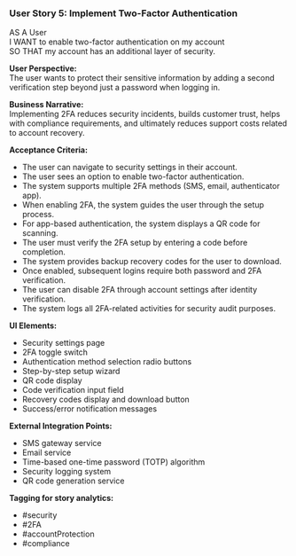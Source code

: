 ### User Story 5: Implement Two-Factor Authentication

AS A User  
I WANT to enable two-factor authentication on my account  
SO THAT my account has an additional layer of security.

**User Perspective:**  
The user wants to protect their sensitive information by adding a second verification step beyond just a password when logging in.

**Business Narrative:**  
Implementing 2FA reduces security incidents, builds customer trust, helps with compliance requirements, and ultimately reduces support costs related to account recovery.

**Acceptance Criteria:**

*   The user can navigate to security settings in their account.
*   The user sees an option to enable two-factor authentication.
*   The system supports multiple 2FA methods (SMS, email, authenticator app).
*   When enabling 2FA, the system guides the user through the setup process.
*   For app-based authentication, the system displays a QR code for scanning.
*   The user must verify the 2FA setup by entering a code before completion.
*   The system provides backup recovery codes for the user to download.
*   Once enabled, subsequent logins require both password and 2FA verification.
*   The user can disable 2FA through account settings after identity verification.
*   The system logs all 2FA-related activities for security audit purposes.

**UI Elements:**

*   Security settings page
*   2FA toggle switch
*   Authentication method selection radio buttons
*   Step-by-step setup wizard
*   QR code display
*   Code verification input field
*   Recovery codes display and download button
*   Success/error notification messages

**External Integration Points:**

*   SMS gateway service
*   Email service
*   Time-based one-time password (TOTP) algorithm
*   Security logging system
*   QR code generation service

**Tagging for story analytics:**

*   #security
*   #2FA
*   #accountProtection
*   #compliance